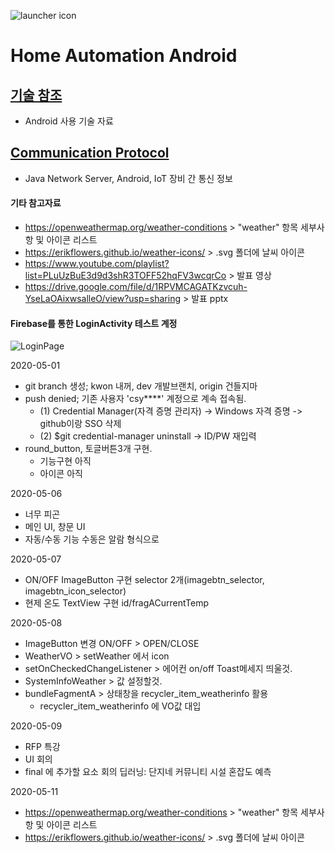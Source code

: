 ![launcher icon](https://github.com/vz4repo/HomeAutomation_Android/blob/master/app/src/main/res/mipmap-xxxhdpi/ic_launcher.png?raw=true)


# Home Automation Android

## [기술 참조](https://github.com/hyejinjeong9999/HomeAutomation_Android/blob/master/AndroidInformation.md)

- Android 사용 기술 자료

## [Communication Protocol](https://github.com/hyejinjeong9999/HomeAutomation_Android/blob/master/CommunicationProtocol.MD)

- Java Network Server, Android, IoT 장비 간 통신 정보


#### 기타 참고자료

- https://openweathermap.org/weather-conditions > "weather" 항목 세부사항 및 아이콘 리스트
- https://erikflowers.github.io/weather-icons/ > .svg 폴더에 날씨 아이콘 
- https://www.youtube.com/playlist?list=PLuUzBuE3d9d3shR3TOFF52hqFV3wcqrCo > 발표 영상
- https://drive.google.com/file/d/1RPVMCAGATKzvcuh-YseLaOAixwsalleO/view?usp=sharing > 발표 pptx


#### Firebase를 통한 LoginActivity 테스트 계정
![LoginPage](https://user-images.githubusercontent.com/50684258/85362805-58387300-b55a-11ea-8dc6-ae5453119d2c.png)

2020-05-01

- git branch 생성; kwon 내꺼, dev 개발브랜치, origin 건들지마
- push denied; 기존 사용자 'csy****' 계정으로 계속 접속됨.
	- (1) Credential Manager(자격 증명 관리자) -> Windows 자격 증명 -> github이랑 SSO 삭제
	- (2) $git credential-manager uninstall -> ID/PW 재입력
- round_button, 토글버튼3개 구현.
	- 기능구현 아직
	- 아이콘 아직



2020-05-06

- 너무 피곤
- 메인 UI, 창문 UI
- 자동/수동 기능
	수동은 알람 형식으로



2020-05-07

- ON/OFF ImageButton 구현
	selector 2개(imagebtn_selector, imagebtn_icon_selector)
- 현제 온도 TextView 구현
	id/fragACurrentTemp


2020-05-08

- ImageButton 변경
	ON/OFF > OPEN/CLOSE
- WeatherVO > setWeather 에서 icon
- setOnCheckedChangeListener > 에어컨 on/off Toast메세지 띄울것.
- SystemInfoWeather > 값 설정할것.
- bundleFagmentA > 상태창을  recycler_item_weatherinfo 활용
	- recycler_item_weatherinfo 에 VO값 대입



2020-05-09

- RFP 특강
- UI 회의
- final 에 추가할 요소 회의
	딥러닝: 단지네 커뮤니티 시설 혼잡도 예측





2020-05-11

- https://openweathermap.org/weather-conditions > "weather" 항목 세부사항 및 아이콘 리스트
- https://erikflowers.github.io/weather-icons/ > .svg 폴더에 날씨 아이콘